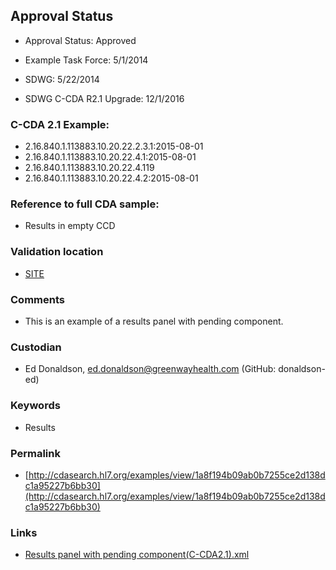 ## Approval Status 

* Approval Status: Approved
* Example Task Force: 5/1/2014
* SDWG: 5/22/2014

* SDWG C-CDA R2.1 Upgrade: 12/1/2016    

### C-CDA 2.1 Example:

* 2.16.840.1.113883.10.20.22.2.3.1:2015-08-01
* 2.16.840.1.113883.10.20.22.4.1:2015-08-01
* 2.16.840.1.113883.10.20.22.4.119
* 2.16.840.1.113883.10.20.22.4.2:2015-08-01

### Reference to full CDA sample:
* Results in empty CCD


### Validation location

* [SITE](https://site.healthit.gov/sandbox-ccda/ccda-validator)


### Comments

* This is an example of a results panel with pending component.

### Custodian

*  Ed Donaldson, ed.donaldson@greenwayhealth.com (GitHub: donaldson-ed)
### Keywords

* Results

### Permalink

* [http://cdasearch.hl7.org/examples/view/1a8f194b09ab0b7255ce2d138dc1a95227b6bb30](http://cdasearch.hl7.org/examples/view/1a8f194b09ab0b7255ce2d138dc1a95227b6bb30)

### Links

* [Results panel with pending component(C-CDA2.1).xml](https://github.com/HL7/C-CDA-Examples/tree/master/Results/Results%20panel%20with%20pending%20component/Results%20panel%20with%20pending%20component%28C-CDA2.1%29.xml)
